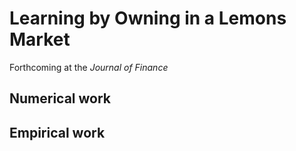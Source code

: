 # Learning by Owning in a Lemons Market

Forthcoming at the  *Journal of Finance*

## Numerical work

## Empirical work

